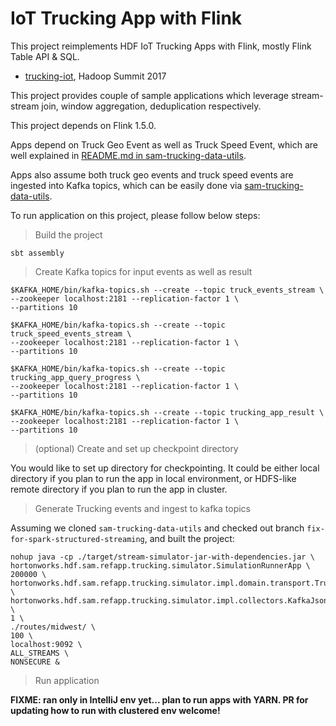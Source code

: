 # IoT Trucking App with Flink

This project reimplements HDF IoT Trucking Apps with Flink, mostly Flink Table API & SQL.

* [trucking-iot](https://github.com/orendain/trucking-iot/tree/hadoop-summit-2017), Hadoop Summit 2017

This project provides couple of sample applications which leverage stream-stream join, window aggregation, deduplication respectively.

This project depends on Flink 1.5.0.

Apps depend on Truck Geo Event as well as Truck Speed Event, which are well explained in [README.md in sam-trucking-data-utils](https://github.com/HeartSaVioR/sam-trucking-data-utils/blob/fix-for-spark-structured-streaming/README.md).

Apps also assume both truck geo events and truck speed events are ingested into Kafka topics, which can be easily done via [sam-trucking-data-utils](https://github.com/HeartSaVioR/sam-trucking-data-utils/blob/fix-for-spark-structured-streaming/README.md).

To run application on this project, please follow below steps:

> Build the project

`sbt assembly`

> Create Kafka topics for input events as well as result

```
$KAFKA_HOME/bin/kafka-topics.sh --create --topic truck_events_stream \
--zookeeper localhost:2181 --replication-factor 1 \
--partitions 10

$KAFKA_HOME/bin/kafka-topics.sh --create --topic truck_speed_events_stream \
--zookeeper localhost:2181 --replication-factor 1 \
--partitions 10

$KAFKA_HOME/bin/kafka-topics.sh --create --topic trucking_app_query_progress \
--zookeeper localhost:2181 --replication-factor 1 \
--partitions 10

$KAFKA_HOME/bin/kafka-topics.sh --create --topic trucking_app_result \
--zookeeper localhost:2181 --replication-factor 1 \
--partitions 10
```

> (optional) Create and set up checkpoint directory

You would like to set up directory for checkpointing. It could be either local directory if you plan to run the app in local environment, or HDFS-like remote directory if you plan to run the app in cluster.

> Generate Trucking events and ingest to kafka topics

Assuming we cloned `sam-trucking-data-utils` and checked out branch `fix-for-spark-structured-streaming`, and built the project:

```
nohup java -cp ./target/stream-simulator-jar-with-dependencies.jar \
hortonworks.hdf.sam.refapp.trucking.simulator.SimulationRunnerApp \
200000 \ hortonworks.hdf.sam.refapp.trucking.simulator.impl.domain.transport.Truck \
hortonworks.hdf.sam.refapp.trucking.simulator.impl.collectors.KafkaJsonEventCollector \
1 \
./routes/midwest/ \
100 \
localhost:9092 \
ALL_STREAMS \
NONSECURE &
```

> Run application

**FIXME: ran only in IntelliJ env yet... plan to run apps with YARN. PR for updating how to run with clustered env welcome!**
